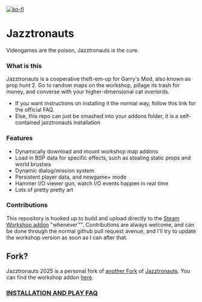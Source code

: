 [![ko-fi](https://www.ko-fi.com/img/donate_sm.png)](https://ko-fi.com/N4N6H7ZH)

# Jazztronauts
Videogames are the poison, Jazztronauts is the cure.


### What is this
Jazztronauts is a cooperative theft-em-up for Garry's Mod, also known as prop hunt 2.
Go to random maps on the workshop, pillage its trash for money, and converse with your higher-dimensional cat overlords.

- If you want instructions on installing it the normal way, follow this link for the official FAQ.
- Else, this repo can just be smashed into your addons folder, it is a self-contained jazztronauts installation

### Features
- Dynamically download and mount workshop map addons
- Load in BSP data for specific effects, such as stealing static props and world brushes
- Dynamic dialog/mission system
- Persistent player data, and newgame+ mode
- Hammer I/O viewer gun, watch I/O events happen in real time
- Lots of pretty pretty art

### Contributions
This repository is hooked up to build and upload directly to the [Steam Workshop addon](https://steamcommunity.com/sharedfiles/filedetails/?id=1452613192) "whenever™". 
Contributions are always welcome, and can be done through the normal github pull request avenue, and I'll try to update the workshop version as soon as I can after that.

## Fork?

Jazztronauts 2025 is a personal fork of [another Fork](https://github.com/SageJFox/jazztronauts/tree/sceneroots/) of [Jazztronauts](https://github.com/Foohy/jazztronauts). You can find the workshop addon [here](https://steamcommunity.com/sharedfiles/filedetails/?id=3397335954).



### [INSTALLATION AND PLAY FAQ](https://github.com/Foohy/jazztronauts/wiki/FAQ)